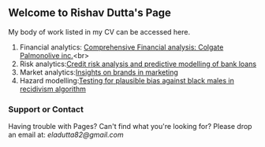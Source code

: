 ## Welcome to Rishav Dutta's Page


My body of work listed in my CV can be accessed here.<br>
1) Financial analytics: [Comprehensive Financial analysis: Colgate Palmonolive inc.](https://drive.google.com/open?id=1OzwU1GXtrU66xWdzSYsKmEmuaiq78n6_)<br>
2) Risk analytics:[Credit risk analysis and predictive modelling of bank loans](https://drive.google.com/open?id=1lvEH9y3TtU2k7poagANnbXsO2kMIWSmg)<br>
3) Market analytics:[Insights on brands in marketing](https://drive.google.com/open?id=17UnUTTm1933yQXM5CINxfoq3rImWJ-Ma)<br>
4) Hazard modelling:[Testing for plausible bias against black males in recidivism algorithm](https://drive.google.com/open?id=1Vqwl9Fu9A_V91TA3llfnVpioSPXXEkIz)<br>

### Support or Contact

Having trouble with Pages? Can't find what you're looking for? Please drop an email at: _eladutta82@gmail.com_  
